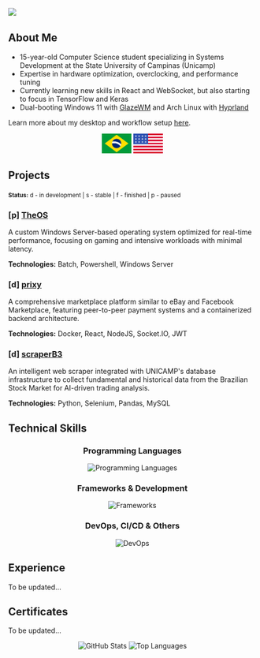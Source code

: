 ![](https://komarev.com/ghpvc/?username=heitorrosa&style=flat&color=grey)

<h2 align="left">About Me</h2>

- 15-year-old Computer Science student specializing in Systems Development at the State University of Campinas (Unicamp)
- Expertise in hardware optimization, overclocking, and performance tuning
- Currently learning new skills in React and WebSocket, but also starting to focus in TensorFlow and Keras
- Dual-booting Windows 11 with [GlazeWM](https://github.com/glzr-io/glazewm) and Arch Linux with [Hyprland](https://github.com/hyprwm)

Learn more about my desktop and workflow setup [here](https://github.com/heitorrosa/.files).

<div align="center">
 <img width="60" src="/assets/BR.svg">
 <img width="60" src="/assets/US.svg">
</div>

<h2 align="left">Projects</h2>

<small>
    <b>Status:</b> d - in development | s - stable | f - finished | p - paused
</small>

### [p] [TheOS](https://github.com/heitorrosa/TheOS)
A custom Windows Server-based operating system optimized for real-time performance, focusing on gaming and intensive workloads with minimal latency.

**Technologies:** Batch, Powershell, Windows Server

### [d] [prixy](https://github.com/heitorrosa/prixy)
A comprehensive marketplace platform similar to eBay and Facebook Marketplace, featuring peer-to-peer payment systems and a containerized backend architecture.

**Technologies:** Docker, React, NodeJS, Socket.IO, JWT

### [d] [scraperB3](https://github.com/heitorrosa/scraperB3)
An intelligent web scraper integrated with UNICAMP's database infrastructure to collect fundamental and historical data from the Brazilian Stock Market for AI-driven trading analysis.

**Technologies:** Python, Selenium, Pandas, MySQL

<h2 align="left">Technical Skills</h2>

<div align="center">
<h3>Programming Languages</h3>
<img src="https://go-skill-icons.vercel.app/api/icons?i=c,cpp,cs,powershell,bash&perline=8" alt="Programming Languages">
</div>


<div align="center">
<h3>Frameworks & Development</h3>
<img src="https://go-skill-icons.vercel.app/api/icons?i=dotnet,nodejs,react,mysql,websocket&perline=8" alt="Frameworks">
</div>

<div align="center">
<h3>DevOps, CI/CD & Others</h3>
<img src="https://go-skill-icons.vercel.app/api/icons?i=git,docker,virtualbox,proxmox,arduino&perline=8" alt="DevOps">
</div>


<h2 align="left">Experience</h2>

To be updated...

<h2 align="left">Certificates</h2>

To be updated...



<div align="center">
    <img height="180px" src="https://github-readme-stats.vercel.app/api?username=heitorrosa&show_icons=true&hide_border=true&bg_color=00000000&text_color=ffffff#gh-dark-mode-only" alt="GitHub Stats">
    <img height="180px" src="https://github-readme-stats.vercel.app/api/top-langs/?username=heitorrosa&layout=compact&hide_border=true&bg_color=00000000&text_color=ffffff#gh-dark-mode-only" alt="Top Languages">
</div>
